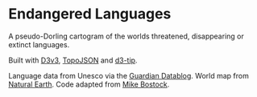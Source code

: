 # Endangered Languages
A pseudo-Dorling cartogram of the worlds threatened, disappearing or extinct languages.

Built with [D3v3](https://d3js.org/), [TopoJSON](https://github.com/topojson/topojson) and [d3-tip](http://labratrevenge.com/d3-tip/).

Language data from Unesco via the [Guardian Datablog](https://www.theguardian.com/news/datablog/2011/apr/15/language-extinct-endangered). World map from [Natural Earth](http://www.naturalearthdata.com/). Code adapted from [Mike Bostock](https://bl.ocks.org/mbostock/4055892).
